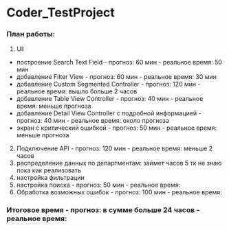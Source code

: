 # Coder_TestProject

### План работы:

1. UI:
  + построение Search Text Field - прогноз: 60 мин - реальное время: 50 мин
  + добавление Filter View - прогноз: 60 мин - реальное время: 30 мин
  + добавление Custom Segmented Controller - прогноз: 120 мин - реальное время: вышло больше 2 часов
  + добавление Table View Controller - прогноз: 40 мин - реальное время: меньше прогноза
  + добавление Detail View Controller с подробной информацией - прогноз: 40 мин - реальное время: около прогноза
  + экран с критический ошибкой - прогноз: 50 мин - реальное время: меньше прогноза
  
2. Подключение API - прогноз: 120 мин - реальное время: меньше 2 часов 
3. распределение данных по департментам: займет часов 5 тк не знаю пока как реализовать 
4. настройка фильтрации
5. настройка поиска - прогноз: 50 мин - реальное время:
6. Обработка возможных ошибок - прогноз: 100 мин - реальное время:

### Итоговое время - прогноз: в сумме больше 24 часов - реальное время:

